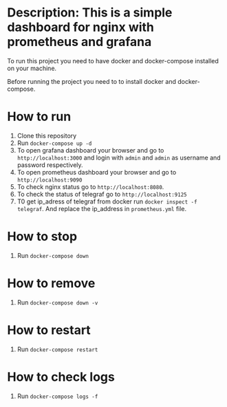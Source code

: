 # Description: This is a simple dashboard for nginx with prometheus and grafana

To run this project you need to have docker and docker-compose installed on your machine.

Before running the project you need to to install docker and docker-compose.

# How to run

1. Clone this repository
2. Run `docker-compose up -d`
3. To open grafana dashboard your browser and go to `http://localhost:3000` and login with `admin` and `admin` as username and password respectively.
4. To open prometheus dashboard your browser and go to `http://localhost:9090`
5. To check nginx status go to `http://localhost:8080`.
6. To check the status of telegraf go to `http://localhost:9125`
7. T0 get ip_adress of telegraf from docker run `docker inspect -f telegraf`. And replace the ip_address in `prometheus.yml` file.

# How to stop

1. Run `docker-compose down`

# How to remove

1. Run `docker-compose down -v`

# How to restart

1. Run `docker-compose restart`

# How to check logs

1. Run `docker-compose logs -f`
